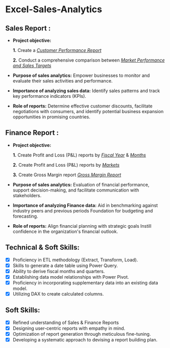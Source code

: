 # Excel-Sales-Analytics

## Sales Report :


- **Project objective:** 

    **1.** Create a _[Customer Performance Report](https://github.com/OmSuryawanshi/Excel-Sales-Analytics/blob/main/Customer%20Performance%20Report.pdf)_ 

    **2.** Conduct a comprehensive comparison between _[Market Performance and Sales Targets](https://github.com/OmSuryawanshi/Excel-Sales-Analytics/blob/main/Market%20Performance%20vs%20Target.pdf)_

- **Purpose of sales analytics:** Empower businesses to monitor and evaluate their sales activities and performance.

- **Importance of analyzing sales data:** Identify sales patterns and track key performance indicators (KPIs).

- **Role of reports:** Determine effective customer discounts, facilitate negotiations with consumers, and identify potential business expansion opportunities in promising countries.


## Finance Report :

- **Project objective:** 

    **1.** Create Profit and Loss (P&L) reports by _[Fiscal Year](https://github.com/OmSuryawanshi/Excel-Sales-Analytics/blob/main/P%26L%20by%20Fiscal%20Years.pdf)_ & _[Months](https://github.com/OmSuryawanshi/Excel-Sales-Analytics/blob/main/P%26L%20by%20Fiscal%20Months.pdf)_ 

   **2.** Create Profit and Loss (P&L) reports by _[Markets](https://github.com/OmSuryawanshi/Excel-Sales-Analytics/blob/main/P%26L%20by%20Markets.pdf)_
  
   **3.** Create Gross Margin report _[Gross Margin Report](https://github.com/OmSuryawanshi/Excel-Sales-Analytics/blob/main/Gross%20Margin%20by%20Markets.pdf)_


- **Purpose of sales analytics:** Evaluation of financial performance, support decision-making, and facilitate communication with stakeholders.

- **Importance of analyzing Finance data:** Aid in benchmarking against industry peers and previous periods Foundation for budgeting and forecasting.

- **Role of reports:** Align financial planning with strategic goals Instill confidence in the organization's financial outlook.


## Technical & Soft Skills:
- [x]	Proficiency in ETL methodology (Extract, Transform, Load).
- [x]	Skills to generate a date table using Power Query.
- [x]	Ability to derive fiscal months and quarters.
- [x]	Establishing data model relationships with Power Pivot.
- [x]	Proficiency in incorporating supplementary data into an existing data model.
- [x]	Utilizing DAX to create calculated columns.

## Soft Skills:
- [x]	Refined understanding of Sales & Finance Reports
- [x]	Designing user-centric reports with empathy in mind.
- [x]	Optimization of report generation through meticulous fine-tuning.
- [x]	Developing a systematic approach to devising a report building plan.
